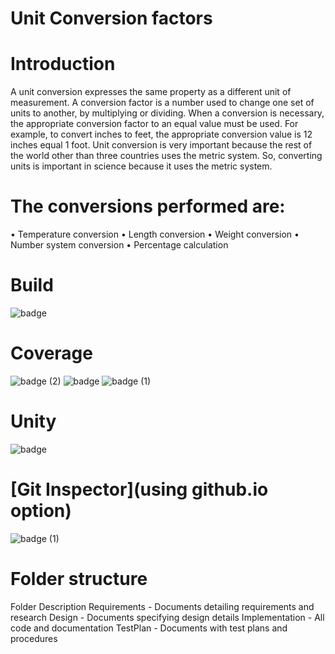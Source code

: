 # Unit Conversion factors
# Introduction
A unit conversion expresses the same property as a different unit of measurement. A conversion factor is a number used to change one set of units to another, by multiplying or dividing. When a conversion is necessary, the appropriate conversion factor to an equal value must be used. For example, to convert inches to feet, the appropriate conversion value is 12 inches equal 1 foot. Unit conversion is very important because the rest of the world other than three countries uses the metric system. So, converting units is important in science because it uses the metric system.
# The conversions performed are:
  • Temperature conversion
  • Length conversion
  • Weight conversion
  • Number system conversion
  • Percentage calculation
# Build	
![badge](https://user-images.githubusercontent.com/87647027/161421322-0c68ef49-a657-44e9-a03e-af3411e3c578.svg)
# Coverage
![badge (2)](https://user-images.githubusercontent.com/87647027/161421559-70995077-1092-4967-9f56-10106bb91b84.svg)
![badge](https://user-images.githubusercontent.com/87647027/161421560-9723f62b-4cc7-4e73-b25b-6bfe9ceed3fb.svg)
![badge (1)](https://user-images.githubusercontent.com/87647027/161421561-16eb5c6a-f59e-4678-9b79-2d7e17729694.svg)

# Unity
![badge](https://user-images.githubusercontent.com/87647027/161421663-e7505980-01bf-4bac-b025-25b7a9af2f97.svg)


# [Git Inspector](using github.io option)
![badge (1)](https://user-images.githubusercontent.com/87647027/161421661-00b991f5-4466-4fb7-81bc-6772e56cd3f7.svg)
# Folder structure
Folder	                                Description
  Requirements           -  	Documents detailing requirements and research
  Design	         -          Documents specifying design details
  Implementation	 -       All code and documentation
   TestPlan	         -      Documents with test plans and procedures
